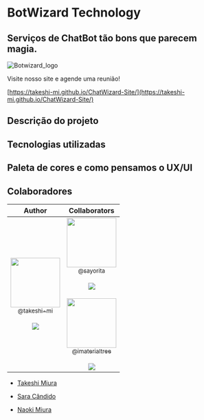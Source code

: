 # BotWizard Technology
## Serviços de ChatBot tão bons que parecem magia.

![Botwizard_logo](https://github.com/Takeshi-mi/Bot-Wizard-Site/assets/101356765/c3f7eff9-2801-410c-b826-887bbf91fa73)

Visite nosso site e agende uma reunião!

[https://takeshi-mi.github.io/ChatWizard-Site/](https://takeshi-mi.github.io/ChatWizard-Site/)

## Descrição do projeto


## Tecnologias utilizadas

## Paleta de cores e como pensamos o UX/UI

## Colaboradores

|                                                                                                                                                    Author                                                                                                                                                     |                                                                                                                                     Collaborators                                                                                                                                      |
| :-----------------------------------------------------------------------------------------------------------------------------------------------------------------------------------------------------------------------------------------------------------------------------------------------------------: | :----------------------------------------------------------------------------------------------------------------------------------------------------------------------------------------------------------------------------------------------------------------------------------------------------------------------------------------------------------------------------------------------------------------------------------------------------------------------------------------------------------------------------------------------------------------------: |
| [<img src="https://github.com/Takeshi-mi/ChatWizard-Site/assets/101356765/0683bb96-46ae-4486-aaa1-f1246eb8c477" width=115><br><sub>@takeshi-mi</sub>](https://github.com/takeshi-mi) <br><br> [![](https://img.shields.io/badge/sponsor-30363D?style=for-the-badge&logo=GitHub-Sponsors&logoColor=#white)](https://github.com/sponsors/takeshi-mi) | [<img src="https://avatars.githubusercontent.com/u/116760233?v=4" width=115><br><sub>@sayorita</sub>](https://github.com/Sayorita) <br><br>  [![](https://img.shields.io/badge/sponsor-30363D?style=for-the-badge&logo=GitHub-Sponsors&logoColor=#white)](https://github.com/sponsors/sayorita)  <br><br> [<img src="https://avatars.githubusercontent.com/u/119423433?v=4" width=115><br><sub>@imaterialtree</sub>](https://github.com/imaterialtree) <br><br>  [![](https://img.shields.io/badge/sponsor-30363D?style=for-the-badge&logo=GitHub-Sponsors&logoColor=#white)](https://github.com/sponsors/imaterialtree) | 

- [Takeshi Miura](https://github.com/Takeshi-mi)

- [Sara Cândido](https://github.com/Sayorita)

- [Naoki Miura](https://github.com/imaterialtree)
